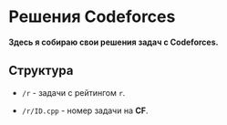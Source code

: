 # Решения Codeforces

**Здесь я собираю свои решения задач 
с Codeforces.**

## Структура
- `/r` - задачи с рейтингом `r`.

- `/r/ID.cpp` - номер задачи на **CF**.
